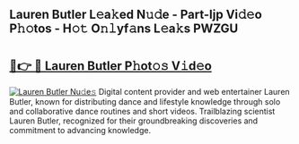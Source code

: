 ## Lauren Butler L𝚎a𝚔ed N𝚞𝚍e - Part-Ijp Vi𝚍𝚎o P𝚑𝚘tos - H𝚘𝚝 O𝚗𝚕yf𝚊ns L𝚎a𝚔s PWZGU

# <h2><a href="http://kf9j6i.oniu.top/?m=Lauren+Butler">🔗👉 🔴 Lauren Butler P𝚑ot𝚘𝚜 V𝚒d𝚎o</a></h2>

[![Lauren Butler Nu𝚍e𝚜](https://i.imgur.com/0qMVB7G.gif)](http://kf9j6i.oniu.top/?m=Lauren+Butler)
Digital content provider and web entertainer Lauren Butler, known for distributing dance and lifestyle knowledge through solo and collaborative dance routines and short videos. Trailblazing scientist Lauren Butler, recognized for their groundbreaking discoveries and commitment to advancing knowledge.  
